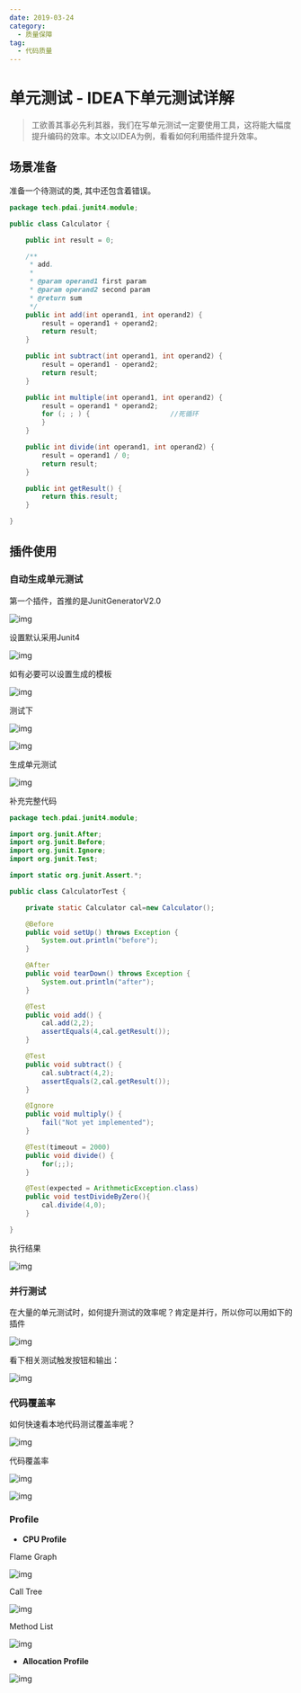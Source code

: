 ```yaml
---
date: 2019-03-24
category:
  - 质量保障
tag:
  - 代码质量
---
```

# 单元测试 - IDEA下单元测试详解 

> 工欲善其事必先利其器，我们在写单元测试一定要使用工具，这将能大幅度提升编码的效率。本文以IDEA为例，看看如何利用插件提升效率。

## 场景准备

准备一个待测试的类, 其中还包含着错误。

```java
package tech.pdai.junit4.module;

public class Calculator {

    public int result = 0;

    /**
     * add.
     *
     * @param operand1 first param
     * @param operand2 second param
     * @return sum
     */
    public int add(int operand1, int operand2) {
        result = operand1 + operand2;
        return result;
    }

    public int subtract(int operand1, int operand2) {
        result = operand1 - operand2;
        return result;
    }

    public int multiple(int operand1, int operand2) {
        result = operand1 * operand2;
        for (; ; ) {                    //死循环
        }
    }

    public int divide(int operand1, int operand2) {
        result = operand1 / 0;
        return result;
    }

    public int getResult() {
        return this.result;
    }

}
```

## 插件使用

### 自动生成单元测试

第一个插件，首推的是JunitGeneratorV2.0

![img](https://www.pdai.tech/images/develop/ut/dev-ut-idea-1.png)

设置默认采用Junit4

![img](https://www.pdai.tech/images/develop/ut/dev-ut-idea-2.png)

如有必要可以设置生成的模板

![img](https://www.pdai.tech/images/develop/ut/dev-ut-idea-3.png)

测试下

![img](https://www.pdai.tech/images/develop/ut/dev-ut-idea-4.png)

![img](https://www.pdai.tech/images/develop/ut/dev-ut-idea-5.png)

生成单元测试

![img](https://www.pdai.tech/images/develop/ut/dev-ut-idea-6.png)

补充完整代码

```java
package tech.pdai.junit4.module;

import org.junit.After;
import org.junit.Before;
import org.junit.Ignore;
import org.junit.Test;

import static org.junit.Assert.*;

public class CalculatorTest {

    private static Calculator cal=new Calculator();

    @Before
    public void setUp() throws Exception {
        System.out.println("before");
    }

    @After
    public void tearDown() throws Exception {
        System.out.println("after");
    }

    @Test
    public void add() {
        cal.add(2,2);
        assertEquals(4,cal.getResult());
    }

    @Test
    public void subtract() {
        cal.subtract(4,2);
        assertEquals(2,cal.getResult());
    }

    @Ignore
    public void multiply() {
        fail("Not yet implemented");
    }

    @Test(timeout = 2000)
    public void divide() {
        for(;;);
    }

    @Test(expected = ArithmeticException.class)
    public void testDivideByZero(){
        cal.divide(4,0);
    }

}
```

执行结果

![img](https://www.pdai.tech/images/develop/ut/dev-ut-idea-7.png)

### 并行测试

在大量的单元测试时，如何提升测试的效率呢？肯定是并行，所以你可以用如下的插件

![img](https://www.pdai.tech/images/develop/ut/dev-ut-idea-8.png)

看下相关测试触发按钮和输出：

![img](https://www.pdai.tech/images/develop/ut/dev-ut-idea-9.png)

### 代码覆盖率

如何快速看本地代码测试覆盖率呢？

![img](https://www.pdai.tech/images/develop/ut/dev-ut-idea-10.png)

代码覆盖率

![img](https://www.pdai.tech/images/develop/ut/dev-ut-idea-11.png)

![img](https://www.pdai.tech/images/develop/ut/dev-ut-idea-12.png)

### Profile

- **CPU Profile**

Flame Graph

![img](https://www.pdai.tech/images/develop/ut/dev-ut-idea-13.png)

Call Tree

![img](https://www.pdai.tech/images/develop/ut/dev-ut-idea-14.png)

Method List

![img](https://www.pdai.tech/images/develop/ut/dev-ut-idea-15.png)

- **Allocation Profile**

![img](https://www.pdai.tech/images/develop/ut/dev-ut-idea-16.png)